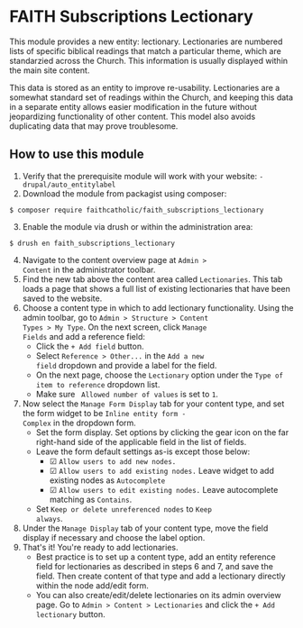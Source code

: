 # FAITH Subscriptions Lectionary

This module provides a new entity: lectionary. Lectionaries are numbered lists of specific biblical readings that match a particular theme, which are standarzied across the Church. This information is usually displayed within the main site content.

This data is stored as an entity to improve re-usability. Lectionaries are a somewhat standard set of readings within the Church, and keeping this data in a separate entity allows easier modification in the future without jeopardizing functionality of other content. This model also avoids duplicating data that may prove troublesome.

## How to use this module

1. Verify that the prerequisite module will work with your website:
<code>- drupal/auto_entitylabel</code>
2. Download the module from packagist using composer:
<pre><code>$ composer require faithcatholic/faith_subscriptions_lectionary</code></pre>
3. Enable the module via drush or within the administration area:
<pre><code>$ drush en faith_subscriptions_lectionary</code></pre>
4. Navigate to the content overview page at <code>Admin > Content</code> in the administrator toolbar.
5. Find the new tab above the content area called <code>Lectionaries</code>. This tab loads a page that shows a full list of existing lectionaries that have been saved to the website.
6. Choose a content type in which to add lectionary functionality. Using the admin toolbar, go to <code>Admin > Structure > Content Types > My Type</code>. On the next screen, click <code>Manage Fields</code> and add a reference field:
	- Click the <code>+ Add field</code> button.
	- Select <code>Reference > Other...</code> in the <code>Add a new field</code> dropdown and provide a label for the field.
	- On the next page, choose the <code>Lectionary</code> option under the <code>Type of item to reference</code> dropdown list.
	- Make sure <code> Allowed number of values</code> is set to <code>1</code>.
7. Now select the <code>Manage Form Display</code> tab for your content type, and set the form widget to be <code>Inline entity form - Complex</code> in the dropdown form.
	- Set the form display. Set options by clicking the gear icon on the far right-hand side of the applicable field in the list of fields.
	- Leave the form default settings as-is except those below:
		- &#x2611; <code>Allow users to add new nodes.</code>
		- &#x2611; <code>Allow users to add existing nodes.</code> Leave widget to add existing nodes as <code>Autocomplete</code>
		- &#x2611; <code>Allow users to edit existing nodes.</code> Leave autocomplete matching as <code>Contains</code>.
	- Set <code>Keep or delete unreferenced nodes</code> to <code>Keep always</code>.
8. Under the <code>Manage Display</code> tab of your content type, move the field display if necessary and choose the label option.
10. That's it! You're ready to add lectionaries. 
	- Best practice is to set up a content type, add an entity reference field for lectionaries as described in steps 6 and 7, and save the field. Then create content of that type and add a lectionary directly within the node add/edit form.
	- You can also create/edit/delete lectionaries on its admin overview page. Go to <code>Admin > Content > Lectionaries</code> and click the <code>+ Add lectionary</code> button.
